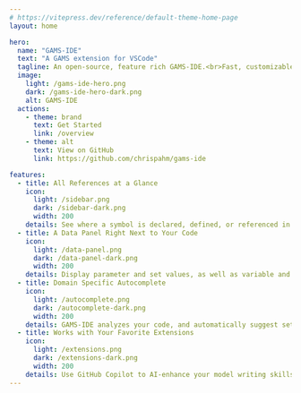 ```yaml
---
# https://vitepress.dev/reference/default-theme-home-page
layout: home

hero:
  name: "GAMS-IDE"
  text: "A GAMS extension for VSCode"
  tagline: An open-source, feature rich GAMS-IDE.<br>Fast, customizable, with first class large optimization model support.
  image:
    light: /gams-ide-hero.png
    dark: /gams-ide-hero-dark.png
    alt: GAMS-IDE
  actions:
    - theme: brand
      text: Get Started
      link: /overview
    - theme: alt
      text: View on GitHub
      link: https://github.com/chrispahm/gams-ide

features:
  - title: All References at a Glance
    icon:
      light: /sidebar.png
      dark: /sidebar-dark.png
      width: 200
    details: See where a symbol is declared, defined, or referenced in the symbol panel. Quickly observe all places where a parameter is assigned values, or which subsets are defined for a set.
  - title: A Data Panel Right Next to Your Code
    icon:
      light: /data-panel.png
      dark: /data-panel-dark.png
      width: 200
    details: Display parameter and set values, as well as variable and equation listings in the bottom dock right next to your code.
  - title: Domain Specific Autocomplete
    icon:
      light: /autocomplete.png
      dark: /autocomplete-dark.png
      width: 200
    details: GAMS-IDE analyzes your code, and automatically suggest sets, subsets, cross-sets, and set elements that are allowed at a given index position. No more "domain violation for set" errors!
  - title: Works with Your Favorite Extensions
    icon:
      light: /extensions.png
      dark: /extensions-dark.png
      width: 200
    details: Use GitHub Copilot to AI-enhance your model writing skills, the Git extension to version control your model, or the exceptional Python toolchain to make use of the embedded code facility!
---
```


